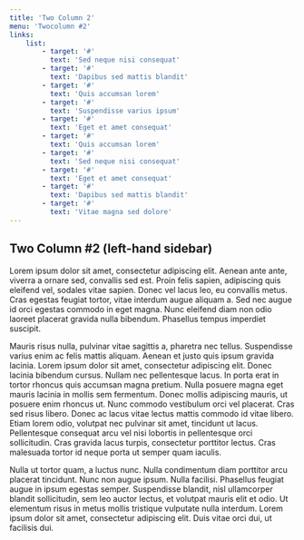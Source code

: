 ```yaml
---
title: 'Two Column 2'
menu: 'Twocolumn #2'
links:
    list:
        - target: '#'
          text: 'Sed neque nisi consequat'
        - target: '#'
          text: 'Dapibus sed mattis blandit'
        - target: '#'
          text: 'Quis accumsan lorem'
        - target: '#'
          text: 'Suspendisse varius ipsum'
        - target: '#'
          text: 'Eget et amet consequat'
        - target: '#'
          text: 'Quis accumsan lorem'
        - target: '#'
          text: 'Sed neque nisi consequat'
        - target: '#'
          text: 'Eget et amet consequat'
        - target: '#'
          text: 'Dapibus sed mattis blandit'
        - target: '#'
          text: 'Vitae magna sed dolore'
---
```

## Two Column #2 (left-hand sidebar)

Lorem ipsum dolor sit amet, consectetur adipiscing elit. Aenean ante ante, viverra a ornare sed, convallis sed est. Proin felis sapien, adipiscing quis eleifend vel, sodales vitae sapien. Donec vel lacus leo, eu convallis metus. Cras egestas feugiat tortor, vitae interdum augue aliquam a. Sed nec augue id orci egestas commodo in eget magna. Nunc eleifend diam non odio laoreet placerat gravida nulla bibendum. Phasellus tempus imperdiet suscipit.

Mauris risus nulla, pulvinar vitae sagittis a, pharetra nec tellus. Suspendisse varius enim ac felis mattis aliquam. Aenean et justo quis ipsum gravida lacinia. Lorem ipsum dolor sit amet, consectetur adipiscing elit. Donec lacinia bibendum cursus. Nullam nec pellentesque lacus. In porta erat in tortor rhoncus quis accumsan magna pretium. Nulla posuere magna eget mauris lacinia in mollis sem fermentum. Donec mollis adipiscing mauris, ut posuere enim rhoncus ut. Nunc commodo vestibulum orci vel placerat. Cras sed risus libero. Donec ac lacus vitae lectus mattis commodo id vitae libero. Etiam lorem odio, volutpat nec pulvinar sit amet, tincidunt ut lacus. Pellentesque consequat arcu vel nisi lobortis in pellentesque orci sollicitudin. Cras gravida lacus turpis, consectetur porttitor lectus. Cras malesuada tortor id neque porta ut semper quam iaculis.

Nulla ut tortor quam, a luctus nunc. Nulla condimentum diam porttitor arcu placerat tincidunt. Nunc non augue ipsum. Nulla facilisi. Phasellus feugiat augue in ipsum egestas semper. Suspendisse blandit, nisl ullamcorper blandit sollicitudin, sem leo auctor lectus, et volutpat mauris elit et odio. Ut elementum risus in metus mollis tristique vulputate nulla interdum. Lorem ipsum dolor sit amet, consectetur adipiscing elit. Duis vitae orci dui, ut facilisis dui.
